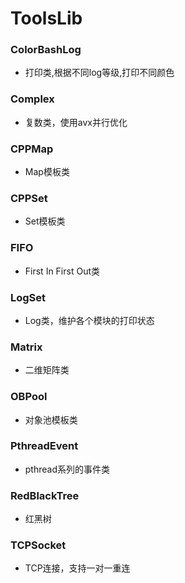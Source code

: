 # ToolsLib
### ColorBashLog
* 打印类,根据不同log等级,打印不同颜色

### Complex
* 复数类，使用avx并行优化

### CPPMap
* Map模板类

### CPPSet
* Set模板类

### FIFO
* First In First Out类

### LogSet
* Log类，维护各个模块的打印状态

### Matrix
* 二维矩阵类

### OBPool
* 对象池模板类

### PthreadEvent
* pthread系列的事件类

### RedBlackTree
* 红黑树

### TCPSocket
* TCP连接，支持一对一重连
